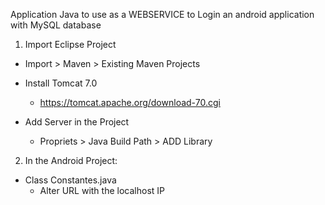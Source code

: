 Application Java to use as a WEBSERVICE to Login an android application with MySQL database 

1) Import Eclipse Project
- Import > Maven > Existing Maven Projects

- Install Tomcat 7.0
  - https://tomcat.apache.org/download-70.cgi

- Add Server in the Project 
  - Propriets > Java Build Path > ADD Library

2) In the Android Project:

- Class Constantes.java 
  - Alter URL with the localhost IP
